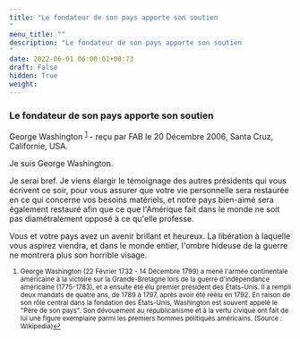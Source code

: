```yaml
---
title: "Le fondateur de son pays apporte son soutien
"
menu_title: ""
description: "Le fondateur de son pays apporte son soutien
"
date: 2022-06-01 06:00:01+00:73
draft: False
hidden: True
weight:
---
```

### Le fondateur de son pays apporte son soutien

George Washington <sup id="a1">[1](#f1)</sup> - reçu par FAB le 20 Décembre 2006, Santa Cruz, Californie, USA.

Je suis George Washington.

Je serai bref. Je viens élargir le témoignage des autres présidents qui vous écrivent ce soir, pour vous assurer que votre vie personnelle sera restaurée en ce qui concerne vos besoins matériels, et notre pays bien-aimé sera également restauré afin que ce que l'Amérique fait dans le monde ne soit pas diamétralement opposé à ce qu'elle professe.

Vous et votre pays avez un avenir brillant et heureux. La libération à laquelle vous aspirez viendra, et dans le monde entier, l'ombre hideuse de la guerre ne montrera plus son horrible visage.
<small>

1. <large id="f1"> George Washington (22 Février 1732 - 14 Décembre 1799) a mené l'armée continentale américaine à la victoire sur la Grande-Bretagne lors de la guerre d'indépendance américaine (1775-1783), et a ensuite été élu premier président des États-Unis. Il a rempli deux mandats de quatre ans, de 1789 à 1797, après avoir été réélu en 1792. En raison de son rôle central dans la fondation des États-Unis, Washington est souvent appelé le "Père de son pays". Son dévouement au républicanisme et à la vertu civique ont fait de lui une figure exemplaire parmi les premiers hommes politiques américains. (Source : Wikipedia)[↩](#a1)
